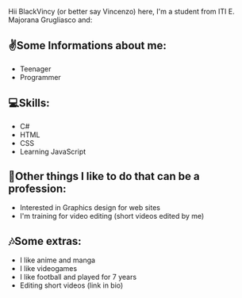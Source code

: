 Hii BlackVincy (or better say Vincenzo) here, I'm a student from ITI E. Majorana Grugliasco and:

## ✌️Some Informations about me:
- Teenager
- Programmer

## 💻Skills:
- C#
- HTML
- CSS
- Learning JavaScript

## 📱Other things I like to do that can be a profession:
- Interested in Graphics design for web sites
- I'm training for video editing (short videos edited by me) 

## 🎶Some extras:
- I like anime and manga
- I like videogames
- I like football and played for 7 years
- Editing short videos (link in bio)
